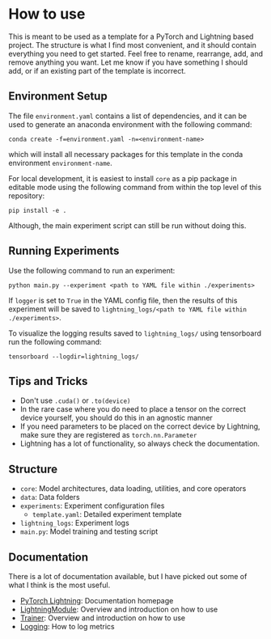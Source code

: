 # How to use
This is meant to be used as a template for a PyTorch and Lightning based project. The structure is what I find most convenient, and it should contain everything you need to get started. Feel free to rename, rearrange, add, and remove anything you want. Let me know if you have something I should add, or if an existing part of the template is incorrect.

## Environment Setup
The file `environment.yaml` contains a list of dependencies, and it can be used to generate an anaconda environment with the following command:
```console
conda create -f=environment.yaml -n=<environment-name>
```
which will install all necessary packages for this template in the conda environment `environment-name`.

For local development, it is easiest to install `core` as a pip package in editable mode using the following command from within the top level of this repository:
```console
pip install -e .
```
Although, the main experiment script can still be run without doing this.

## Running Experiments
Use the following command to run an experiment:
```console
python main.py --experiment <path to YAML file within ./experiments>
```
If `logger` is set to `True` in the YAML config file, then the results of this experiment will be saved to `lightning_logs/<path to YAML file within ./experiments>`.

To visualize the logging results saved to `lightning_logs/` using tensorboard run the following command:
```console
tensorboard --logdir=lightning_logs/
```

## Tips and Tricks
- Don't use `.cuda()` or `.to(device)`
- In the rare case where you do need to place a tensor on the correct device yourself, you should do this in an agnostic manner
- If you need parameters to be placed on the correct device by Lightning, make sure they are registered as `torch.nn.Parameter`
- Lightning has a lot of functionality, so always check the documentation.

## Structure
- `core`: Model architectures, data loading, utilities, and core operators
- `data`: Data folders
- `experiments`: Experiment configuration files
  - `template.yaml`: Detailed experiment template
- `lightning_logs`: Experiment logs
- `main.py`: Model training and testing script

## Documentation
There is a lot of documentation available, but I have picked out some of what I think is the most useful.

- [PyTorch Lightning](https://pytorch-lightning.readthedocs.io/en/stable/): Documentation homepage
- [LightningModule](https://pytorch-lightning.readthedocs.io/en/stable/api/pytorch_lightning.core.LightningModule.html?highlight=LightningModule): Overview and introduction on how to use
- [Trainer](https://pytorch-lightning.readthedocs.io/en/latest/common/trainer.html): Overview and introduction on how to use
- [Logging](https://pytorch-lightning.readthedocs.io/en/stable/extensions/logging.html): How to log metrics
